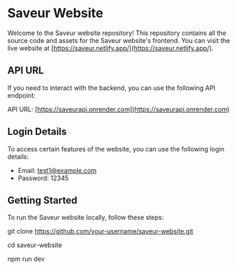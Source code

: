 # Saveur Website

Welcome to the Saveur website repository! This repository contains all the source code and assets for the Saveur website's frontend. You can visit the live website at [https://saveur.netlify.app/](https://saveur.netlify.app/).

## API URL

If you need to interact with the backend, you can use the following API endpoint:

API URL: [https://saveurapi.onrender.com](https://saveurapi.onrender.com)

## Login Details

To access certain features of the website, you can use the following login details:

- Email: test1@example.com
- Password: 12345

## Getting Started

To run the Saveur website locally, follow these steps:

   git clone https://github.com/your-username/saveur-website.git
   
   cd saveur-website
   
   npm run dev
